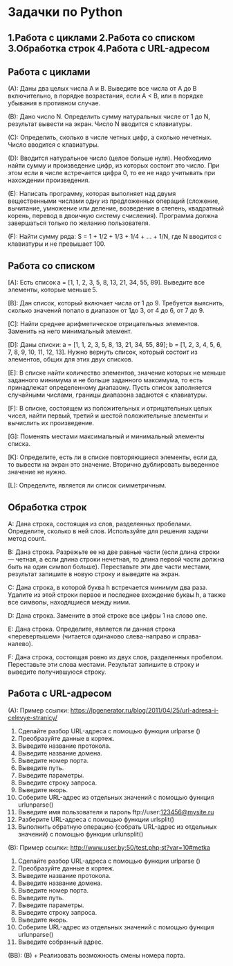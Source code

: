 # Задачки по Python

## 1.Работа с циклами 2.Работа со списком 3.Обработка строк 4.Работа с URL-адресом

## Работа с циклами
(А):  Даны два целых числа A и В. Выведите все числа от A до B включительно, в порядке возрастания, если A < B, или в порядке убывания в противном случае.

(B):  Дано число N. Определить сумму натуральных числе от 1 до N, результат вывести на экран. Число N вводится с клавиатуры.

(C):  Определить, сколько в числе четных цифр, а сколько нечетных. Число вводится с клавиатуры.

(D):  Вводится натуральное число (целое больше нуля). Необходимо найти сумму и произведение цифр, из которых состоит это число. При этом если в числе встречается цифра 0, то ее не надо учитывать при нахождении произведения.

(E):  Написать программу, которая выполняет над двумя вещественными числами одну из предложенных операций (сложение, вычитание, умножение или деление, возведение в степень, квадратный корень, перевод в двоичную систему счисления). Программа должна завершаться только по желанию пользователя.

(F):  Найти сумму ряда: S = 1 + 1/2 + 1/3 + 1/4 + … + 1/N, где N вводится с клавиатуры и не превышает 100.

## Работа со списком
[A]:  Есть список a = [1, 1, 2, 3, 5, 8, 13, 21, 34, 55, 89]. Выведите все элементы, которые меньше 5.

[B]:  Дан список, который включает числа от 1 до 9. Требуется выяснить, сколько значений попало в диапазон  от 1до 3, от 4 до 6, от 7 до 9.

[C]:  Найти среднее арифметическое отрицательных элементов. Заменить на него минимальный элемент. 

[D]:  Даны списки: a = [1, 1, 2, 3, 5, 8, 13, 21, 34, 55, 89]; b = [1, 2, 3, 4, 5, 6, 7, 8, 9, 10, 11, 12, 13]. Нужно вернуть список, который состоит из элементов, общих для этих двух списков.

[E]:  В списке найти количество элементов, значение которых не меньше заданного минимума и не больше заданного максимума, то есть принадлежат определенному диапазону. Пусть список заполняется случайными числами, границы диапазона задаются с клавиатуры.

[F]:  В списке, состоящем из положительных и отрицательных целых чисел, найти первый, третий и шестой положительные элементы и вычислить их произведение.

[G]:  Поменять местами максимальный и минимальный элементы списка.

[K]:  Определите, есть ли в списке повторяющиеся элементы, если да, то вывести на экран это значение. Вторично дублировать выведенное значение не нужно.

[L]:  Определите, является ли список симметричным.

## Обработка строк
A:   Дана строка, состоящая из слов, разделенных пробелами. Определите, сколько в ней слов. Используйте для решения задачи метод count.

B:   Дана строка. Разрежьте ее на две равные части (если длина строки — четная, а если длина строки нечетная, то длина первой части должна быть на один символ больше). Переставьте эти две части местами, результат запишите в новую строку и выведите на экран.

C:   Дана строка, в которой буква h встречается минимум два раза. Удалите из этой строки первое и последнее вхождение буквы h, а также все символы, находящиеся между ними.

D:   Дана строка. Замените в этой строке все цифры 1 на слово one.

E:    Дана строка. Определите, является ли данная строка «перевертышем» (читается одинаково слева-направо и справа-налево).

F:    Дана строка, состоящая ровно из двух слов, разделенных пробелом. Переставьте эти слова местами. Результат запишите в строку и выведите получившуюся строку.

## Работа с URL-адресом

(A):  Пример ссылки: https://lpgenerator.ru/blog/2011/04/25/url-adresa-i-celevye-stranicy/

1.	Сделайте разбор URL-адреса с помощью функции urlparse () 
2.	Преобразуйте данные в кортеж.
3.	Выведите название протокола.
4.	Выведите название домена.
5.	Выведите номер порта.
6.	Выведите путь.
7.	Выведите параметры.
8.	Выведите строку запроса.
9.	Выведите якорь.
10.	Соберите URL-адрес из отдельных значений с помощью функция urlunparse()
11.	Выведите имя пользователя и пароль 
ftp://user:123456@mysite.ru
12.	Разберите URL-адреса с помощью функции urlsplit()
13.	Выполнить обратную операцию (собрать URL-адрес из отдельных значений) с  помощью функции urlunsplit()


(B):  Пример ссылки: http://www.user.by:50/test.php;st?var=10#metka

1.	Сделайте разбор URL-адреса с помощью функции urlparse () 
2.	Преобразуйте данные в кортеж.
3.	Выведите название протокола.
4.	Выведите название домена.
5.	Выведите номер порта.
6.	Выведите путь.
7.	Выведите параметры.
8.	Выведите строку запроса.
9.	Выведите якорь.
10.	Соберите URL-адрес из отдельных значений с помощью функция urlunparse()
11.	Выведите собранный адрес.


(BB): (B) + Реализовать возможность смены номера порта.
